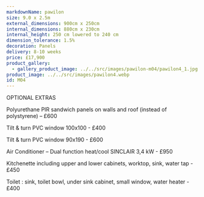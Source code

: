 ```yaml
---
markdownName: pawilon
size: 9.0 x 2.5m
external_dimensions: 900cm x 250cm
internal_dimensions: 880cm x 230cm
internal_height: 250 cm lowered to 240 cm
dimension_tolerance: 1.5%
decoration: Panels
delivery: 8-10 weeks
price: £17,900
product_gallery:
  - gallery_product_image: ../../src/images/pawilon-m04/pawilon4_1.jpg
product_image: ../../src/images/pawilon4.webp
id: M04
---
```

OPTIONAL EXTRAS



   Polyurethane PIR sandwich panels on walls and roof (instead of polystyrene) – £600

   Tilt & turn PVC window 100x100 - £400

   Tilt & turn PVC window 90x190 - £600

   Air Conditioner – Dual function heat/cool SINCLAIR 3,4 kW - £950

   Kitchenette including upper and lower cabinets, worktop, sink, water tap - £450

   Toilet : sink, toilet bowl, under sink cabinet, small window, water heater - £400
